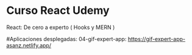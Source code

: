 # Curso React Udemy
  React: De cero a experto ( Hooks y MERN )

#Aplicaciones desplegadas:
04-gif-expert-app: https://gif-expert-app-asanz.netlify.app/
